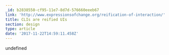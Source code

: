 ```yaml
---
_id: b2838550-cf95-11e7-8d7d-576660eeeb67
link: 'http://www.expressionsofchange.org/reification-of-interaction/'
title: CLIs are reified UIs
section: design
type: article
date: '2017-11-22T14:59:11.458Z'
---
```

undefined
